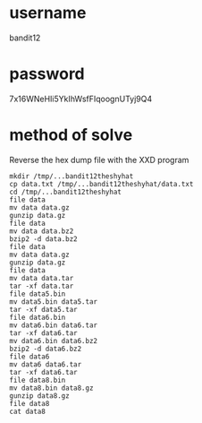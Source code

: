 # username
bandit12
# password
7x16WNeHIi5YkIhWsfFIqoognUTyj9Q4
# method of solve
Reverse the hex dump file with the XXD program
```
mkdir /tmp/...bandit12theshyhat
cp data.txt /tmp/...bandit12theshyhat/data.txt
cd /tmp/...bandit12theshyhat
file data
mv data data.gz
gunzip data.gz
file data
mv data data.bz2
bzip2 -d data.bz2
file data
mv data data.gz
gunzip data.gz
file data
mv data data.tar
tar -xf data.tar
file data5.bin
mv data5.bin data5.tar
tar -xf data5.tar
file data6.bin
mv data6.bin data6.tar
tar -xf data6.tar
mv data6.bin data6.bz2
bzip2 -d data6.bz2
file data6
mv data6 data6.tar
tar -xf data6.tar
file data8.bin
mv data8.bin data8.gz
gunzip data8.gz
file data8
cat data8
```
